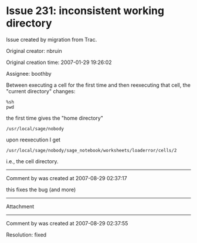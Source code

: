 # Issue 231: inconsistent working directory

Issue created by migration from Trac.

Original creator: nbruin

Original creation time: 2007-01-29 19:26:02

Assignee: boothby

Between executing a cell for the first time and then reexecuting that cell, the "current directory" changes:

```
%sh
pwd
```

the first time gives the "home directory"

```
/usr/local/sage/nobody
```

upon reexecution I get

```
/usr/local/sage/nobody/sage_notebook/worksheets/loaderror/cells/2
```

i.e., the cell directory.


---

Comment by was created at 2007-08-29 02:37:17

this fixes the bug (and more)


---

Attachment


---

Comment by was created at 2007-08-29 02:37:55

Resolution: fixed
